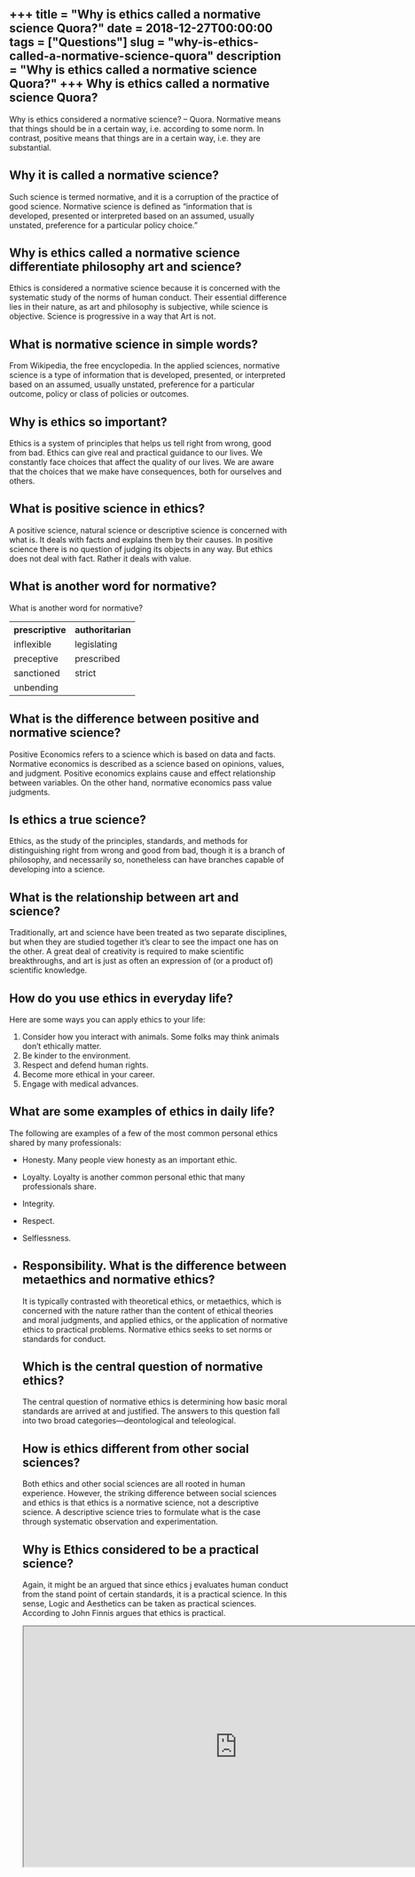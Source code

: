 +++
title = "Why is ethics called a normative science Quora?"
date = 2018-12-27T00:00:00
tags = ["Questions"]
slug = "why-is-ethics-called-a-normative-science-quora"
description = "Why is ethics called a normative science Quora?"
+++
Why is ethics called a normative science Quora?
-----------------------------------------------

Why is ethics considered a normative science? – Quora. Normative means that things should be in a certain way, i.e. according to some norm. In contrast, positive means that things are in a certain way, i.e. they are substantial.

Why it is called a normative science?
-------------------------------------

Such science is termed normative, and it is a corruption of the practice of good science. Normative science is defined as “information that is developed, presented or interpreted based on an assumed, usually unstated, preference for a particular policy choice.”

Why is ethics called a normative science differentiate philosophy art and science?
----------------------------------------------------------------------------------

Ethics is considered a normative science because it is concerned with the systematic study of the norms of human conduct. Their essential difference lies in their nature, as art and philosophy is subjective, while science is objective. Science is progressive in a way that Art is not.

What is normative science in simple words?
------------------------------------------

From Wikipedia, the free encyclopedia. In the applied sciences, normative science is a type of information that is developed, presented, or interpreted based on an assumed, usually unstated, preference for a particular outcome, policy or class of policies or outcomes.

Why is ethics so important?
---------------------------

Ethics is a system of principles that helps us tell right from wrong, good from bad. Ethics can give real and practical guidance to our lives. We constantly face choices that affect the quality of our lives. We are aware that the choices that we make have consequences, both for ourselves and others.

What is positive science in ethics?
-----------------------------------

A positive science, natural science or descriptive science is concerned with what is. It deals with facts and explains them by their causes. In positive science there is no question of judging its objects in any way. But ethics does not deal with fact. Rather it deals with value.

What is another word for normative?
-----------------------------------

What is another word for normative?

<table><tr><th>prescriptive</th><th>authoritarian</th></tr><tr><td>inflexible</td><td>legislating</td></tr><tr><td>preceptive</td><td>prescribed</td></tr><tr><td>sanctioned</td><td>strict</td></tr><tr><td>unbending</td><td></td></tr></table>

What is the difference between positive and normative science?
--------------------------------------------------------------

Positive Economics refers to a science which is based on data and facts. Normative economics is described as a science based on opinions, values, and judgment. Positive economics explains cause and effect relationship between variables. On the other hand, normative economics pass value judgments.

Is ethics a true science?
-------------------------

Ethics, as the study of the principles, standards, and methods for distinguishing right from wrong and good from bad, though it is a branch of philosophy, and necessarily so, nonetheless can have branches capable of developing into a science.

What is the relationship between art and science?
-------------------------------------------------

Traditionally, art and science have been treated as two separate disciplines, but when they are studied together it’s clear to see the impact one has on the other. A great deal of creativity is required to make scientific breakthroughs, and art is just as often an expression of (or a product of) scientific knowledge.

How do you use ethics in everyday life?
---------------------------------------

Here are some ways you can apply ethics to your life:

1. Consider how you interact with animals. Some folks may think animals don’t ethically matter.
2. Be kinder to the environment.
3. Respect and defend human rights.
4. Become more ethical in your career.
5. Engage with medical advances.

What are some examples of ethics in daily life?
-----------------------------------------------

The following are examples of a few of the most common personal ethics shared by many professionals:

- Honesty. Many people view honesty as an important ethic.
- Loyalty. Loyalty is another common personal ethic that many professionals share.
- Integrity.
- Respect.
- Selflessness.
- Responsibility. What is the difference between metaethics and normative ethics?
    ---------------------------------------------------------------
    
    It is typically contrasted with theoretical ethics, or metaethics, which is concerned with the nature rather than the content of ethical theories and moral judgments, and applied ethics, or the application of normative ethics to practical problems. Normative ethics seeks to set norms or standards for conduct.
    
    Which is the central question of normative ethics?
    --------------------------------------------------
    
    The central question of normative ethics is determining how basic moral standards are arrived at and justified. The answers to this question fall into two broad categories—deontological and teleological.
    
    How is ethics different from other social sciences?
    ---------------------------------------------------
    
    Both ethics and other social sciences are all rooted in human experience. However, the striking difference between social sciences and ethics is that ethics is a normative science, not a descriptive science. A descriptive science tries to formulate what is the case through systematic observation and experimentation.
    
    Why is Ethics considered to be a practical science?
    ---------------------------------------------------
    
    Again, it might be an argued that since ethics j evaluates human conduct from the stand point of certain standards, it is a practical science. In this sense, Logic and Aesthetics can be taken as practical sciences. According to John Finnis argues that ethics is practical.
    
    <iframe allow="accelerometer; autoplay; clipboard-write; encrypted-media; gyroscope; picture-in-picture" allowfullscreen="" class="__youtube_prefs__  epyt-is-override  no-lazyload" data-no-lazy="1" data-origheight="433" data-origwidth="770" data-skipgform_ajax_framebjll="" height="433" id="_ytid_23054" loading="lazy" src="https://www.youtube.com/embed/d6W81b-fXao?enablejsapi=1&autoplay=0&cc_load_policy=0&cc_lang_pref=&iv_load_policy=1&loop=0&modestbranding=0&rel=1&fs=1&playsinline=0&autohide=2&theme=dark&color=red&controls=1&" title="YouTube player" width="770"></iframe>